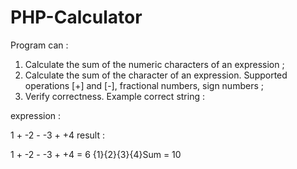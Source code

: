 # PHP-Calculator
Program can :
1. Сalculate the sum of the numeric characters of an expression ;
2. Calculate the sum of the character of an expression. Supported operations [+] and [-], fractional numbers, sign numbers ;
3. Verify correctness.
Example correct string :

expression :

1 + -2 - -3 + +4
result :

1 + -2 - -3 + +4 = 6
{1}{2}{3}{4}Sum = 10
